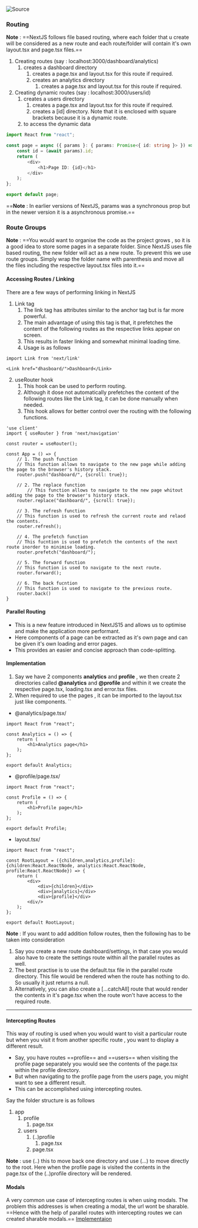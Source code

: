 ![Source](https://youtu.be/Zq5fmkH0T78?t=1674)

### Routing
**Note** : ==NextJS follows file based routing, where each folder that u create will be considered as a new route and each route/folder will contain it's own layout.tsx and page.tsx files.==

1. Creating routes (say : localhost:3000/dashboard/analytics)
	1. creates a dashboard directory
		1. creates a page.tsx and layout.tsx for this route if required.
		2. creates an analytics directory
			1. creates a page.tsx and layout.tsx for this route if required.
2. Creating dynamic routes (say : localhost:3000/users/id)
	1. creates a users directory
		1. creates a page.tsx and layout.tsx for this route if required.
		2. creates a \[id] directory. Note that it is enclosed with square brackets because it is a dynamic route.
	2. to access the dynamic data
```ts
import React from "react";

const page = async ({ params }: { params: Promise<{ id: string }> }) => {
	const id = (await params).id;
	return (
		<div>
			<h1>Page ID: {id}</h1>
		</div>
	);
};

export default page;
```
==**Note** : In earlier versions of NextJS, params was a synchronous prop but in the newer version it is a asynchronous promise.==


### Route Groups
**Note** : ==You would want to organise the code as the project grows , so it is a good idea to store some pages in a separate folder.
Since NextJS uses file based routing, the new folder will act as a new route.
To prevent this we use route groups.
Simply wrap the folder name with parenthesis and move all the files including the respective layout.tsx files into it.==

#### Accessing Routes / Linking
There are a few ways of performing linking in NextJS
1. Link tag
	1. The link tag has attributes similar to the anchor tag but is far more powerful.
	2. The main advantage of using this tag is that, it prefetches the content of the following routes as the respective links appear on screen.
	3. This results in faster linking and somewhat minimal loading time.
	4. Usage is as follows
```tsx
import Link from 'next/link'

<Link href="dhasboard/">Dashboard</Link>
```
2. useRouter hook
	1. This hook can be used to perform routing.
	2. Although it dose not automatically prefetches the content of the following routes like the Link tag, it can be done manually when needed.
	3. This hook allows for better control over the routing with the following functions.
```tsx
'use client'
import { useRouter } from 'next/navigation'

const router = useRouter();

const App = () => {
	// 1. The push function
	// This function allows to navigate to the new page while adding the page to the browser's history stack.
	router.push("dashboard/", {scroll: true});

	// 2. The replace function
		// This function allows to navigate to the new page whitout adding the page to the browser's history stack.
	router.replace("dashboard/", {scroll: true});

	// 3. The refresh function
	// This function is used to refresh the current route and relaod the contents.
	router.refresh();

	// 4. The prefetch function
	// This fucntion is used to prefetch the contents of the next route inorder to minimise loading.
	router.prefetch("dashboard/");

	// 5. The forward function
	// This function is used to navigate to the next route.
	router.forward();

	// 6. The back fucntion
	// This function is used to navigate to the previous route.
	router.back()
}
```


#### Parallel Routing
- This is a new feature introduced in NextJS15 and allows us to optimise and make the application more performant.
- Here components of a page can be extracted as it's own page and can be given it's own loading and error pages.
- This provides an easier and concise approach than code-splitting.

#### Implementation
1. Say we have 2 components **analytics** and **profile** , we then create 2 directories called **@analytics** and **@profile** and within it we create the respective page.tsx, loading.tsx and error.tsx files.
2. When required to use the pages , it can be imported to the layout.tsx just like components.
``
- @analytics/page.tsx/
```tsx
import React from "react";

const Analytics = () => {
	return (
		<h1>Analytics page</h1>
	);
};

export default Analytics;
```

- @profile/page.tsx/
```tsx
import React from "react";

const Profile = () => {
	return (
		<h1>Profile page</h1>
	);
};

export default Profile;
```

- layout.tsx/
```tsx
import React from "react";

const RootLayout = ({children,analytics,profile}:{children:React.ReactNode, analytics:React.ReactNode, profile:React.ReactNode}) => {
	return (
		<div>
			<div>{children}</div>
			<div>{analytics}</div>
			<div>{profile}</div>
		<div/>
	);
};

export default RootLayout;
```


**Note** : If you want to add addition follow routes, then the following has to be taken into consideration
1. Say you create a new route dashboard/settings, in that case you would also have to create the settings route within all the parallel routes as well.
2. The best practise is to use the default.tsx file in the parallel route directory. This file would be rendered when the route has nothing to do. So usually it just returns a null.
3. Alternatively, you can also create a \[...catchAll] route that would render the contents in it's page.tsx when the route won't have access to the required route.


<hr>

#### Intercepting Routes
This way of routing is used when you would want to visit a particular route but when you visit it from another specific route , you want to display a different result.
- Say, you have routes ==profile== and ==users== when visiting the profile page separately you would see the contents of the page.tsx within the profile directory.
- But when navigating to the profile page from the users page, you might want to see a different result.
- This can be accomplished using intercepting routes.

Say the folder structure is as follows
1. app
	1. profile
		1. page.tsx
	2. users
		1. (..)profile
			1. page.tsx
		2. page.tsx

**Note** : use (..) this to move back one directory and use (...) to move directly to the root.
Here when the profile page is visited the contents in the page.tsx of the (..)profile directory will be rendered.

#### Modals
A very common use case of intercepting routes is when using modals. The problem this addresses is when creating a modal, the url wont be sharable.
==Hence with the help of parallel routes with intercepting routes we can created sharable modals.==
[Implementaion](https://nextjs.org/docs/app/building-your-application/routing/intercepting-routes)
